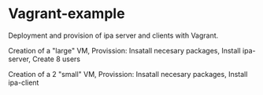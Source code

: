 
# Vagrant-example
Deployment and provision of ipa server and clients with Vagrant.


  Creation of a "large" VM,
  Provission:
      Insatall necesary packages,
      Install ipa-server,
      Create 8 users
      

  Creation of a 2 "small" VM,
  Provission:
      Insatall necesary packages,
      Install ipa-client
        
    
        
    

